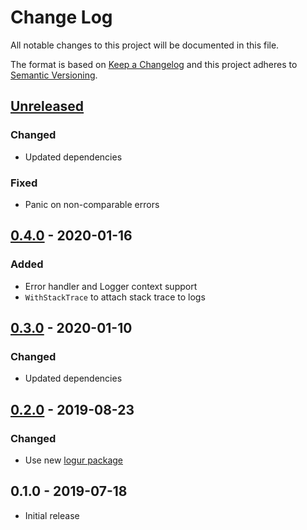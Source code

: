 # Change Log


All notable changes to this project will be documented in this file.

The format is based on [Keep a Changelog](http://keepachangelog.com/en/1.0.0/)
and this project adheres to [Semantic Versioning](http://semver.org/spec/v2.0.0.html).


## [Unreleased]

### Changed

- Updated dependencies

### Fixed

- Panic on non-comparable errors


## [0.4.0] - 2020-01-16

### Added

- Error handler and Logger context support
- `WithStackTrace` to attach stack trace to logs


## [0.3.0] - 2020-01-10

### Changed

- Updated dependencies


## [0.2.0] - 2019-08-23

### Changed

- Use new [logur package](https://github.com/logur)


## 0.1.0 - 2019-07-18

- Initial release


[Unreleased]: https://github.com/emperror/handler-logur/compare/v0.4.0...HEAD
[0.4.0]: https://github.com/emperror/handler-logur/compare/v0.3.0...v0.4.0
[0.3.0]: https://github.com/emperror/handler-logur/compare/v0.2.0...v0.3.0
[0.2.0]: https://github.com/emperror/handler-logur/compare/v0.1.0...v0.2.0
